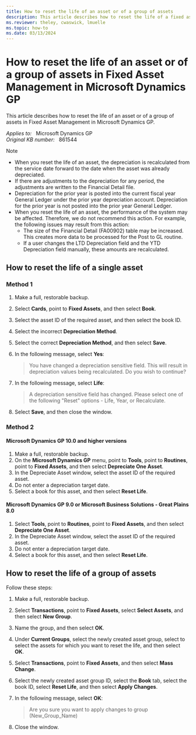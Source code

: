 ```yaml
---
title: How to reset the life of an asset or of a group of assets
description: This article describes how to reset the life of a fixed asset in Microsoft Dynamics GP.
ms.reviewer: theley, cwaswick, lmuelle
ms.topic: how-to
ms.date: 03/13/2024
---
```

# How to reset the life of an asset or of a group of assets in Fixed Asset Management in Microsoft Dynamics GP

This article describes how to reset the life of an asset or of a group of assets in Fixed Asset Management in Microsoft Dynamics GP.

_Applies to:_ &nbsp; Microsoft Dynamics GP  
_Original KB number:_ &nbsp; 861544

> [!NOTE]
>
> - When you reset the life of an asset, the depreciation is recalculated from the service date forward to the date when the asset was already depreciated.
> - If there are adjustments to the depreciation for any period, the adjustments are written to the Financial Detail file.
> - Depreciation for the prior year is posted into the current fiscal year General Ledger under the prior year depreciation account. Depreciation for the prior year is not posted into the prior year General Ledger.
> - When you reset the life of an asset, the performance of the system may be affected. Therefore, we do not recommend this action. For example, the following issues may result from this action:
>   - The size of the Financial Detail (FA00902) table may be increased. This creates more data to be processed for the Post to GL routine.
>   - If a user changes the LTD Depreciation field and the YTD Depreciation field manually, these amounts are recalculated.

## How to reset the life of a single asset

### Method 1

1. Make a full, restorable backup.
2. Select **Cards**, point to **Fixed Assets**, and then select **Book**.
3. Select the asset ID of the required asset, and then select the book ID.
4. Select the incorrect **Depreciation Method**.
5. Select the correct **Depreciation Method**, and then select **Save**.
6. In the following message, select **Yes**:

   > You have changed a depreciation sensitive field. This will result in depreciation values being recalculated. Do you wish to continue?

7. In the following message, select **Life**:

   > A depreciation sensitive field has changed. Please select one of the following "Reset" options - Life, Year, or Recalculate.
8. Select **Save**, and then close the window.

### Method 2

#### Microsoft Dynamics GP 10.0 and higher versions

1. Make a full, restorable backup.
2. On the **Microsoft Dynamics GP** menu, point to **Tools**, point to **Routines**, point to **Fixed Assets**, and then select **Depreciate One Asset**.
3. In the Depreciate Asset window, select the asset ID of the required asset.
4. Do not enter a depreciation target date.
5. Select a book for this asset, and then select **Reset Life**.

#### Microsoft Dynamics GP 9.0 or Microsoft Business Solutions - Great Plains 8.0

1. Select **Tools**, point to **Routines**, point to **Fixed Assets**, and then select **Depreciate One Asset**.
2. In the Depreciate Asset window, select the asset ID of the required asset.
3. Do not enter a depreciation target date.
4. Select a book for this asset, and then select **Reset Life**.

## How to reset the life of a group of assets

Follow these steps:

1. Make a full, restorable backup.
2. Select **Transactions**, point to **Fixed Assets**, select **Select Assets**, and then select **New Group**.
3. Name the group, and then select **OK**.
4. Under **Current Groups**, select the newly created asset group, select to select the assets for which you want to reset the life, and then select **OK**.
5. Select **Transactions**, point to **Fixed Assets**, and then select **Mass Change**.
6. Select the newly created asset group ID, select the **Book** tab, select the book ID, select **Reset Life**, and then select **Apply Changes**.
7. In the following message, select **OK**:

   > Are you sure you want to apply changes to group (New_Group_Name)
8. Close the window.
